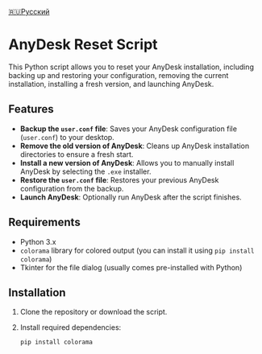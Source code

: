 [🇷🇺Русский](https://github.com/MKultra6969/AnyDesk-reset/blob/main/README.ru.md)

# AnyDesk Reset Script

This Python script allows you to reset your AnyDesk installation, including backing up and restoring your configuration, removing the current installation, installing a fresh version, and launching AnyDesk.

## Features
- **Backup the `user.conf` file**: Saves your AnyDesk configuration file (`user.conf`) to your desktop.
- **Remove the old version of AnyDesk**: Cleans up AnyDesk installation directories to ensure a fresh start.
- **Install a new version of AnyDesk**: Allows you to manually install AnyDesk by selecting the `.exe` installer.
- **Restore the `user.conf` file**: Restores your previous AnyDesk configuration from the backup.
- **Launch AnyDesk**: Optionally run AnyDesk after the script finishes.

## Requirements
- Python 3.x
- `colorama` library for colored output (you can install it using `pip install colorama`)
- Tkinter for the file dialog (usually comes pre-installed with Python)

## Installation

1. Clone the repository or download the script.
2. Install required dependencies:

   ```bash
   pip install colorama
